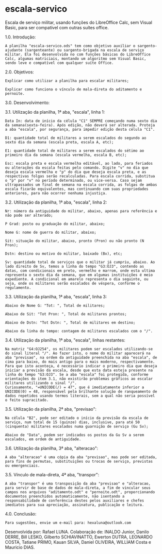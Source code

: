 # escala-servico
Escala de serviço militar, usando funções do LibreOffice Calc, sem Visual Basic, para ser compatível com outras suítes office.

1.0. Introdução:
 
    A planilha "escala-servico.ods" tem como objetivo auxiliar o sargento-ajudante (sargenteante) ou sargento-brigada na escala de serviço militar. Ela foi desenvolvida no com funções básicas do LibreOffice Calc, algumas matriciais, montando um algoritmo sem Visual Basic, sendo leve e compatível com qualquer suíte Office.

2.0. Objetivos:

    Explicar como utilizar a planilha para escalar militares;
    
    Explicar como funciona o vínculo de mala-direta do aditamento e pernoite.

3.0. Desenvolvimento:

3.1. Utilização da planilha, 1ª aba, "escala", linha 1:
            
    Data In: data de início da célula "C1" SEMPRE começando numa sexto dia da semana(sexta-feira). Após edição, não deverá ser alterada. Proteja a aba "escala", por segurança, para impedir edição desta célula "C1".
        
    D1: quantidade total de militares a serem escalados do segundo ao sexto dia da semana (escala preta, escala A, etc);
        
    E1: quantidade total de militares a serem escalados do sétimo ao primeiro dia da semana (escala vermelha, escala B, etc);

    Esc: escala preta e escala vermelha editável, ao lado, para feriados ou alterações da escala feitas pelo comando. Digite "v" no dia que deseja escala vermelha e "p" do dia que deseja escala preta, e as respectivas folgas serão recalculadas. Para escala corrida, substitua o "p" por "v" no período determinado, ou vice-versa. Caso sejam ultrapassados um final de semana na escala corrida, as folgas de ambas escala ficarão equivalentes, mas continuando com suas propriedades anteriores, para não ocorrer nenhuma injustiça.

3.2. Utilização da planilha, 1ª aba, "escala", linha 2:

    Nr: número da antiguidade do militar, abaixo, apenas para referência e não pode ser alterado;

    P Grad: posto ou graduação do militar, abaixo;
        
    Nome G: nome de guerra do militar, abaixo;

    Sit: situação do militar, abaixo, pronto (Pron) ou não pronto (N Pron);

    Dstn: destino ou motivo do militar, baixado (Bx), etc;

    Sv: quantidade total de serviços que o militar já cumpriu, abaixo. Ao lado direito de Sv, temos a linha do tempo "G3:OJ3", contendo as datas, com condicionais em preto, vermelho e marrom, onde esta ultima representa o sexto dia da semana, que em algumas instituições é meio expediente. A condicional em amarelo representa o dia seguinte, ou seja, onde os militares serão escalados de véspera, conforme o regulamento.

3.3. Utilização da planilha, 1ª aba, "escala", linha 3:

    Abaixo de Nome G: "Tot: ", Total de militares;

    Abaixo de Sit: "Tot Pron: ", Total de militares prontos;

    Abaixo de Dstn: "Tot Dstn: ", Total de militares em destino;

    Abaixo da linha do tempo: contagem de militares escalados com o "/".

3.4. Utilização da planilha, 1ª aba, "escala", linhas restantes:

    Na matriz "G4:OJ254", os militares podem ser escalados utilizando-se do sinal literal "/". Ao fazer isto, o nome do militar aparecerá na aba "previsao", na ordem da antiguidade preenchida na aba "escala", de cima para baixo, do mais antigo para o mais moderno, respectivamente. Para que isto aconteça, é necessário indicar o primeiro dia que deseja iniciar a previsão da escala, desde que esta data esteja presente na linha do tempo "G3:OJ3". Se a aba "escala" foi protegida, conforme orientações do item 3.1, não existirão problemas gráficos ao escalar militares utilizando o sinal "/". 
    Curiosamente, "=UNICODE(/) = 47", que é imediatamente inferior a UNICODE(0) = 48, responsável pela brilhante solução de ranqueamento de dados repetidos usando termos literais, sem a qual não seria possível o feito supracitado.

3.5. Utilização da planilha, 2ª aba, "previsao":

    Na célula "B2", pode ser editado o início da previsão da escala de serviço, num total de 15 (quinze) dias, inclusive, para até 50 (cinquenta) militares escalados numa guarnição de serviço (Gu Sv);

    Abaixo de "Data", podem ser indicados os postos da Gu Sv a serem escalados, em ordem de antiguidade.

3.6. Utilização da planilha, 3ª aba, "alteracao":

    A aba "alteracao" é uma cópia da aba "previsao", mas pode ser editada, para fins de permutas, substituições ou trocas de serviço, previstas ou emergenciais.

3.5. Vínculo de mala-direta, 4ª aba, "transpor":

    A aba "transpor" é uma transposição da aba "previsao" e "alteracao, para servir de base de dados de mala-direta, a fim de vincular seus campos nos arquivos "aditamento.odt" e "pernoite.odt", proporcionando documentos preenchidos automaticamente, não isentando a responsabilidade de conferência destes pelos auxiliares e chefes imediatos para sua apreciação, assinatura, publicação e leitura.

4.0. Conclusão:

    Para sugestões, envie um e-mail para: hexaluna@outlook.com

Desenvolvida por: Rafael LUNA. 
Colaboração de: INALDO Junior, Danilo DERRE, Bill LESKO, Gilberto SCHIAVINATTO, Ewerton DUTRA, LEONARDO COSTA, Tatiane PRIMO, Kauan SILVA, Daniel OLIVEIRA, WILLIAM Costa e Mauricio DIAS.
